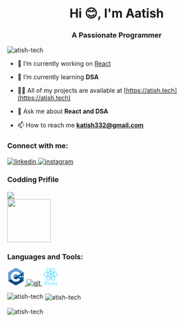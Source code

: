 <h1 align="center">Hi 😊, I'm Aatish</h1>
<h3 align="center">A Passionate Programmer</h3>

<p align="left"> <img src="https://komarev.com/ghpvc/?username=atish-tech&label=Profile%20views&color=0e75b6&style=flat" alt="atish-tech" /> </p>

- 🔭 I’m currently working on [React](https://atish.tech)

- 🌱 I’m currently learning **DSA**

- 👨‍💻 All of my projects are available at [https://atish.tech](https://atish.tech)

- 💬 Ask me about **React and DSA**

- 📫 How to reach me **katish332@gmail.com**

<h3 align="left">Connect with me:</h3>
<p align="left">

<a href="https://www.linkedin.com/in/raj-aatish-8b54241b2/" target="blank">
<img align="center" src="https://t0.gstatic.com/images?q=tbn:ANd9GcRMCA3j2A8hfLl9p5UAU5nd9lvqLlNZvqoU4xOsZ192uH4IYS6X" alt="linkedin" height="50" width="50"/>
 </a>
  
<a href="https://www.instagram.com/raj_aatish_/" target="blank">
<img align="center" src="https://cdn-icons-png.flaticon.com/512/2175/2175198.png" alt="instagram" height="50" width="50" />
</a>
 </p>
 
<h3 align="left">Codding Prifile</h3>
<p align="left">
<a href="https://leetcode.com/raj_aatish_/">
<img align="center" src="https://assets.leetcode.com/static_assets/public/webpack_bundles/images/logo-dark.e99485d9b.svg" height="30% width="40"/>
</a>
 
<br>
<a href="https://auth.geeksforgeeks.org/user/https://auth.geeksforgeeks.org/user/aatish__/practice" >
<img align="center" src="https://media.geeksforgeeks.org/gfg-gg-logo.svg" height="100" width="100" />
</a>
</p>

<h3 align="left">Languages and Tools:</h3>
<p align="left"> <a href="https://www.w3schools.com/cpp/" target="_blank" rel="noreferrer"> <img src="https://raw.githubusercontent.com/devicons/devicon/master/icons/cplusplus/cplusplus-original.svg" alt="cplusplus" width="40" height="40"/> </a> <a href="https://git-scm.com/" target="_blank" rel="noreferrer"> <img src="https://www.vectorlogo.zone/logos/git-scm/git-scm-icon.svg" alt="git" width="40" height="40"/> </a> <a href="https://reactjs.org/" target="_blank" rel="noreferrer"> <img src="https://raw.githubusercontent.com/devicons/devicon/master/icons/react/react-original-wordmark.svg" alt="react" width="40" height="40"/> </a> </p>

<p><img align="left" src="https://github-readme-stats.vercel.app/api/top-langs?username=atish-tech&show_icons=true&locale=en&layout=compact" alt="atish-tech" /></p>

<p>&nbsp;<img align="center" src="https://github-readme-stats.vercel.app/api?username=atish-tech&show_icons=true&locale=en" alt="atish-tech" /></p>

<p><img align="center" src="https://github-readme-streak-stats.herokuapp.com/?user=atish-tech&" alt="atish-tech" /></p>
